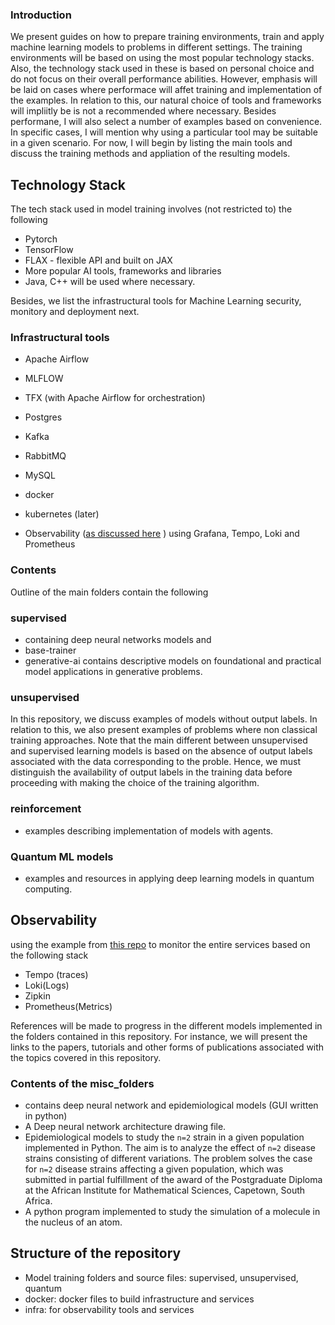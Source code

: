 ### Introduction

We present guides on how to prepare training environments, train and apply machine learning models to problems in different settings. 
The training environments will be based on using the most popular technology stacks. Also, the technology stack used in these is based on personal choice and do not focus on their overall performance abilities. However, emphasis will be laid on cases where performace will affet training and implementation of the examples. In relation to this, our natural choice of tools and frameworks will impliitly be  is not a recommended where necessary. Besides performane, I will also select a number of examples based on convenience. In specific cases, I will mention why using a particular tool may be suitable in a given scenario. For now, I will begin by listing the main tools and discuss the training methods and appliation of the resulting models.

## Technology Stack

  The tech stack used in model training involves (not restricted to) the following

- Pytorch
- TensorFlow
- FLAX - flexible API and built on JAX
- More popular AI tools, frameworks and libraries
- Java, C++ will be used where necessary.

Besides, we list the infrastructural tools for Machine Learning security, monitory and deployment next. 

### Infrastructural tools

- Apache Airflow
- MLFLOW
- TFX (with Apache Airflow for orchestration)
- Postgres
- Kafka
- RabbitMQ
- MySQL
- docker
- kubernetes (later)

- Observability ([as discussed here](https://grafana.com/grafana/dashboards/16110-fastapi-observability/)
) using Grafana, Tempo, Loki and Prometheus

### Contents

Outline of the main folders contain the following

### supervised

- containing deep neural networks models and
- base-trainer
- generative-ai contains descriptive models on foundational and practical model applications in generative problems.

### unsupervised

 In this repository, we discuss examples of models without output labels. In relation to this, we also present examples of problems where non classical training approaches. Note that the main different between unsupervised and supervised learning models is based on the absence of output labels associated with the data corresponding to the proble. Hence, we must distinguish the availability of output labels in the training data before proceeding with making the choice of the training algorithm.

### reinforcement

- examples describing implementation of models with agents.

### Quantum ML models

- examples and resources in applying deep learning models in quantum computing.

## Observability

using the example from [this repo](https://github.com/blueswen/fastapi-observability) to monitor the entire services based on the following stack

- Tempo (traces)
- Loki(Logs)
- Zipkin 
- Prometheus(Metrics)

References will be made to progress in the different models implemented in the folders contained in this repository. For instance,
we will present the links to the papers, tutorials and other forms of publications associated with the topics covered in this repository.

### Contents of the misc_folders

- contains deep neural network and epidemiological models (GUI written in python)
- A Deep neural network architecture drawing file.
- Epidemiological models to study the `n=2` strain in a given population implemented in Python. The aim is to analyze the effect of `n=2` disease strains consisting of different variations. The problem solves the case for `n=2` disease strains affecting a given population, which was submitted in partial fulfillment of the award of the Postgraduate Diploma at the African Institute for Mathematical Sciences, Capetown, South Africa.
- A python program implemented to study the simulation of a molecule in the nucleus of an atom.

## Structure of the repository
- Model training folders and source files: supervised, unsupervised, quantum
- docker: docker files to build infrastructure and services
- infra: for observability tools and services
